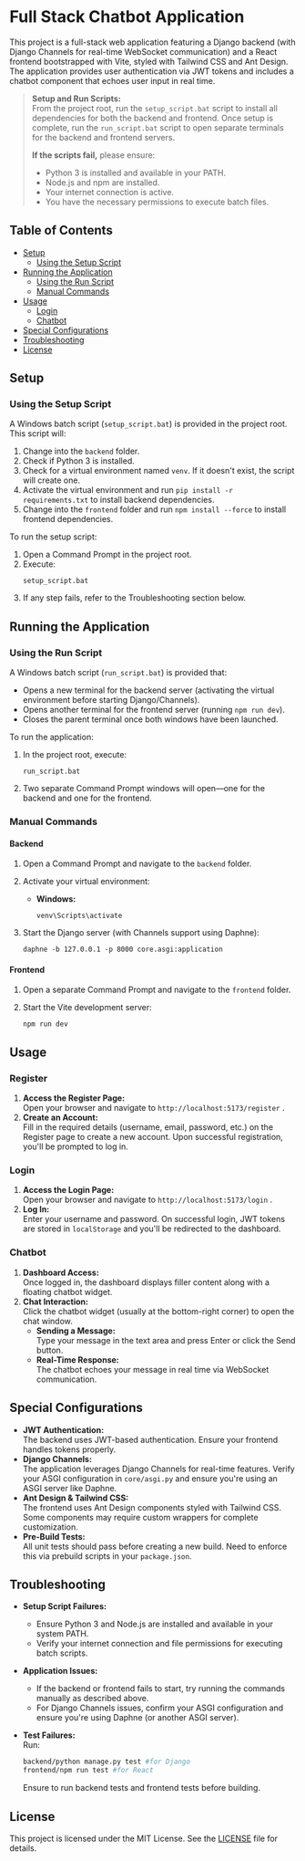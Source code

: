 # Full Stack Chatbot Application

This project is a full-stack web application featuring a Django backend (with Django Channels for real-time WebSocket communication) and a React frontend bootstrapped with Vite, styled with Tailwind CSS and Ant Design. The application provides user authentication via JWT tokens and includes a chatbot component that echoes user input in real time.

> **Setup and Run Scripts:**  
> From the project root, run the `setup_script.bat` script to install all dependencies for both the backend and frontend. Once setup is complete, run the `run_script.bat` script to open separate terminals for the backend and frontend servers.  
>
> **If the scripts fail,** please ensure:
> - Python 3 is installed and available in your PATH.
> - Node.js and npm are installed.
> - Your internet connection is active.
> - You have the necessary permissions to execute batch files.

## Table of Contents

- [Setup](#setup)
  - [Using the Setup Script](#using-the-setup-script)
- [Running the Application](#running-the-application)
  - [Using the Run Script](#using-the-run-script)
  - [Manual Commands](#manual-commands)
- [Usage](#usage)
  - [Login](#login)
  - [Chatbot](#chatbot)
- [Special Configurations](#special-configurations)
- [Troubleshooting](#troubleshooting)
- [License](#license)

## Setup

### Using the Setup Script

A Windows batch script (`setup_script.bat`) is provided in the project root. This script will:

1. Change into the `backend` folder.
2. Check if Python 3 is installed.
3. Check for a virtual environment named `venv`. If it doesn't exist, the script will create one.
4. Activate the virtual environment and run `pip install -r requirements.txt` to install backend dependencies.
5. Change into the `frontend` folder and run `npm install --force` to install frontend dependencies.

To run the setup script:

1. Open a Command Prompt in the project root.
2. Execute:
   ```batch
   setup_script.bat
3.  If any step fails, refer to the Troubleshooting section below.

Running the Application
-----------------------

### Using the Run Script

A Windows batch script (`run_script.bat`) is provided that:

*   Opens a new terminal for the backend server (activating the virtual environment before starting Django/Channels).
*   Opens another terminal for the frontend server (running `npm run dev`).
*   Closes the parent terminal once both windows have been launched.

To run the application:

1.  In the project root, execute:
    
    ```batch
    run_script.bat
    ```
    
2.  Two separate Command Prompt windows will open—one for the backend and one for the frontend.

### Manual Commands

#### Backend

1.  Open a Command Prompt and navigate to the `backend` folder.
2.  Activate your virtual environment:
    *   **Windows:**
        
        ```batch
        venv\Scripts\activate
        ```
        
3.  Start the Django server (with Channels support using Daphne):
    
    ```batch
    daphne -b 127.0.0.1 -p 8000 core.asgi:application
    ```
    

#### Frontend

1.  Open a separate Command Prompt and navigate to the `frontend` folder.
2.  Start the Vite development server:
    
    ```batch
    npm run dev
    ```
    

Usage
-----
### Register

1.  **Access the Register Page:**  
    Open your browser and navigate to `http://localhost:5173/register` .
2.  **Create an Account:**  
    Fill in the required details (username, email, password, etc.) on the Register page to create a new account. Upon successful registration, you'll be prompted to log in.

### Login

1.  **Access the Login Page:**  
    Open your browser and navigate to `http://localhost:5173/login` .
2.  **Log In:**  
    Enter your username and password. On successful login, JWT tokens are stored in `localStorage` and you'll be redirected to the dashboard.

### Chatbot

1.  **Dashboard Access:**  
    Once logged in, the dashboard displays filler content along with a floating chatbot widget.
2.  **Chat Interaction:**  
    Click the chatbot widget (usually at the bottom-right corner) to open the chat window.
    *   **Sending a Message:**  
        Type your message in the text area and press Enter or click the Send button.
    *   **Real-Time Response:**  
        The chatbot echoes your message in real time via WebSocket communication.

Special Configurations
----------------------

*   **JWT Authentication:**  
    The backend uses JWT-based authentication. Ensure your frontend handles tokens properly.
*   **Django Channels:**  
    The application leverages Django Channels for real-time features. Verify your ASGI configuration in `core/asgi.py` and ensure you're using an ASGI server like Daphne.
*   **Ant Design & Tailwind CSS:**  
    The frontend uses Ant Design components styled with Tailwind CSS. Some components may require custom wrappers for complete customization.
*   **Pre-Build Tests:**  
    All unit tests should pass before creating a new build. Need to enforce this via prebuild scripts in your `package.json`.

Troubleshooting
---------------

*   **Setup Script Failures:**
    *   Ensure Python 3 and Node.js are installed and available in your system PATH.
    *   Verify your internet connection and file permissions for executing batch scripts.
*   **Application Issues:**
    *   If the backend or frontend fails to start, try running the commands manually as described above.
    *   For Django Channels issues, confirm your ASGI configuration and ensure you're using Daphne (or another ASGI server).
*   **Test Failures:**  
    Run:
    
    ```bash
    backend/python manage.py test #for Django
    frontend/npm run test #for React
    ```
    
    Ensure to run backend tests and  frontend tests before building.

License
-------

This project is licensed under the MIT License. See the [LICENSE](LICENSE) file for details.

